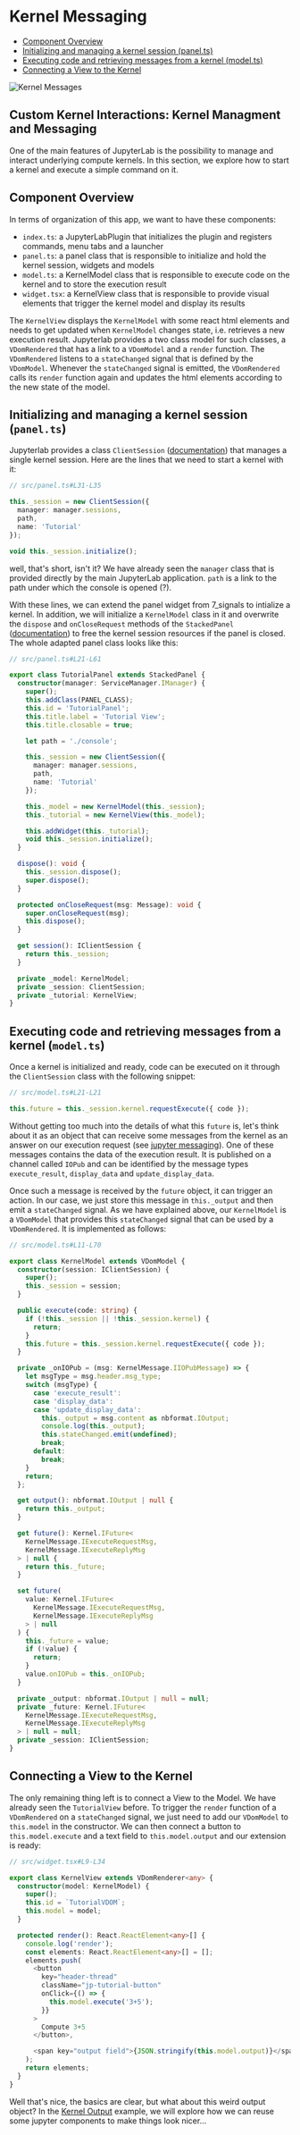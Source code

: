 # Kernel Messaging

- [Component Overview](#component-overview)
- [Initializing and managing a kernel session (panel.ts)](#initializing-and-managing-a-kernel-session-panelts)
- [Executing code and retrieving messages from a kernel (model.ts)](#executing-code-and-retrieving-messages-from-a-kernel-modelts)
- [Connecting a View to the Kernel](#connecting-a-view-to-the-kernel)

![Kernel Messages](preview.gif)

## Custom Kernel Interactions: Kernel Managment and Messaging

One of the main features of JupyterLab is the possibility to manage and
interact underlying compute kernels. In this section, we explore how to
start a kernel and execute a simple command on it.

## Component Overview

In terms of organization of this app, we want to have these components:

- `index.ts`: a JupyterLabPlugin that initializes the plugin and registers commands, menu tabs and a launcher
- `panel.ts`: a panel class that is responsible to initialize and hold the kernel session, widgets and models
- `model.ts`: a KernelModel class that is responsible to execute code on the kernel and to store the execution result
- `widget.tsx`: a KernelView class that is responsible to provide visual elements that trigger the kernel model and display its results

The `KernelView` displays the `KernelModel` with some react html elements and
needs to get updated when `KernelModel` changes state, i.e. retrieves a new
execution result. Jupyterlab provides a two class model for such classes,
a `VDomRendered` that has a link to a `VDomModel` and a `render` function.
The `VDomRendered` listens to a `stateChanged` signal that is defined by the
`VDomModel`. Whenever the `stateChanged` signal is emitted, the
`VDomRendered` calls its `render` function again and updates the html elements
according to the new state of the model.

## Initializing and managing a kernel session (`panel.ts`)

Jupyterlab provides a class `ClientSession`
([documentation](http://JupyterLab.github.io/JupyterLab/classes/_apputils_src_clientsession_.clientsession.html))
that manages a single kernel session. Here are the lines that we need to start
a kernel with it:

```ts
// src/panel.ts#L31-L35

this._session = new ClientSession({
  manager: manager.sessions,
  path,
  name: 'Tutorial'
});
```

<!-- embedme src/panel.ts#L41-L41 -->

```ts
void this._session.initialize();
```

well, that's short, isn't it? We have already seen the `manager` class that is
provided directly by the main JupyterLab application. `path` is a link to the
path under which the console is opened (?).

With these lines, we can extend the panel widget from 7_signals to intialize a
kernel. In addition, we will initialize a `KernelModel` class in it and
overwrite the `dispose` and `onCloseRequest` methods of the `StackedPanel`
([documentation](phosphorjs.github.io/phosphor/api/widgets/classes/stackedpanel.html))
to free the kernel session resources if the panel is closed. The whole adapted
panel class looks like this:

```ts
// src/panel.ts#L21-L61

export class TutorialPanel extends StackedPanel {
  constructor(manager: ServiceManager.IManager) {
    super();
    this.addClass(PANEL_CLASS);
    this.id = 'TutorialPanel';
    this.title.label = 'Tutorial View';
    this.title.closable = true;

    let path = './console';

    this._session = new ClientSession({
      manager: manager.sessions,
      path,
      name: 'Tutorial'
    });

    this._model = new KernelModel(this._session);
    this._tutorial = new KernelView(this._model);

    this.addWidget(this._tutorial);
    void this._session.initialize();
  }

  dispose(): void {
    this._session.dispose();
    super.dispose();
  }

  protected onCloseRequest(msg: Message): void {
    super.onCloseRequest(msg);
    this.dispose();
  }

  get session(): IClientSession {
    return this._session;
  }

  private _model: KernelModel;
  private _session: ClientSession;
  private _tutorial: KernelView;
}
```

## Executing code and retrieving messages from a kernel (`model.ts`)

Once a kernel is initialized and ready, code can be executed on it through
the `ClientSession` class with the following snippet:

```ts
// src/model.ts#L21-L21

this.future = this._session.kernel.requestExecute({ code });
```

Without getting too much into the details of what this `future` is, let's think
about it as an object that can receive some messages from the kernel as an
answer on our execution request (see [jupyter messaging](http://jupyter-client.readthedocs.io/en/stable/messaging.html)).
One of these messages contains the data of the execution result. It is
published on a channel called `IOPub` and can be identified by the message
types `execute_result`, `display_data` and `update_display_data`.

Once such a message is received by the `future` object, it can trigger an
action. In our case, we just store this message in `this._output` and then
emit a `stateChanged` signal. As we have explained above, our `KernelModel` is
a `VDomModel` that provides this `stateChanged` signal that can be used by a
`VDomRendered`. It is implemented as follows:

```ts
// src/model.ts#L11-L70

export class KernelModel extends VDomModel {
  constructor(session: IClientSession) {
    super();
    this._session = session;
  }

  public execute(code: string) {
    if (!this._session || !this._session.kernel) {
      return;
    }
    this.future = this._session.kernel.requestExecute({ code });
  }

  private _onIOPub = (msg: KernelMessage.IIOPubMessage) => {
    let msgType = msg.header.msg_type;
    switch (msgType) {
      case 'execute_result':
      case 'display_data':
      case 'update_display_data':
        this._output = msg.content as nbformat.IOutput;
        console.log(this._output);
        this.stateChanged.emit(undefined);
        break;
      default:
        break;
    }
    return;
  };

  get output(): nbformat.IOutput | null {
    return this._output;
  }

  get future(): Kernel.IFuture<
    KernelMessage.IExecuteRequestMsg,
    KernelMessage.IExecuteReplyMsg
  > | null {
    return this._future;
  }

  set future(
    value: Kernel.IFuture<
      KernelMessage.IExecuteRequestMsg,
      KernelMessage.IExecuteReplyMsg
    > | null
  ) {
    this._future = value;
    if (!value) {
      return;
    }
    value.onIOPub = this._onIOPub;
  }

  private _output: nbformat.IOutput | null = null;
  private _future: Kernel.IFuture<
    KernelMessage.IExecuteRequestMsg,
    KernelMessage.IExecuteReplyMsg
  > | null = null;
  private _session: IClientSession;
}
```

## Connecting a View to the Kernel

The only remaining thing left is to connect a View to the Model. We have
already seen the `TutorialView` before. To trigger the `render` function of a
`VDomRendered` on a `stateChanged` signal, we just need to add our `VDomModel`
to `this.model` in the constructor. We can then connect a button to
`this.model.execute` and a text field to `this.model.output` and our extension
is ready:

```ts
// src/widget.tsx#L9-L34

export class KernelView extends VDomRenderer<any> {
  constructor(model: KernelModel) {
    super();
    this.id = `TutorialVDOM`;
    this.model = model;
  }

  protected render(): React.ReactElement<any>[] {
    console.log('render');
    const elements: React.ReactElement<any>[] = [];
    elements.push(
      <button
        key="header-thread"
        className="jp-tutorial-button"
        onClick={() => {
          this.model.execute('3+5');
        }}
      >
        Compute 3+5
      </button>,

      <span key="output field">{JSON.stringify(this.model.output)}</span>
    );
    return elements;
  }
}
```

Well that's nice, the basics are clear, but what about this weird output
object? In the [Kernel Output](https://github.com/jtpio/jupyterlab-extension-examples/tree/master/advanced/kernel-output)
example, we will explore how we can reuse some jupyter components to make things look nicer...
